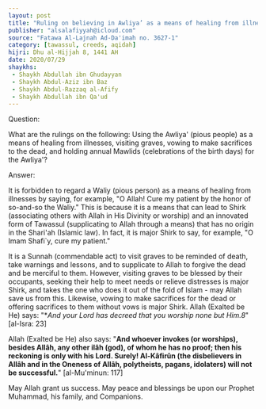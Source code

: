 ```yaml
---
layout: post
title: "Ruling on believing in Awliya’ as a means of healing from illnesses and holding annual Mawlids for them"
publisher: "alsalafiyyah@icloud.com"
source: "Fatawa Al-Lajnah Ad-Da'imah no. 3627-1"
category: [tawassul, creeds, aqidah]
hijri: Dhu al-Hijjah 8, 1441 AH
date: 2020/07/29
shaykhs: 
 - Shaykh Abdullah ibn Ghudayyan
 - Shaykh Abdul-Aziz ibn Baz
 - Shaykh Abdul-Razzaq al-Afify
 - Shaykh Abdullah ibn Qa'ud
---
```


Question: 

What are the rulings on the following: Using the Awliya' (pious people) as a means of healing from illnesses, visiting graves, vowing to make sacrifices to the dead, and holding annual Mawlids (celebrations of the birth days) for the Awliya'?

Answer:

It is forbidden to regard a Waliy (pious person) as a means of healing from illnesses by saying, for example, "O Allah! Cure my patient by the honor of so-and-so the Waliy." This is because it is a means that can lead to Shirk (associating others with Allah in His Divinity or worship) and an innovated form of Tawassul (supplicating to Allah through a means) that has no origin in the Shari'ah (Islamic law). In fact, it is major Shirk to say, for example, "O Imam Shafi`y, cure my patient."

It is a Sunnah (commendable act) to visit graves to be reminded of death, take warnings and lessons, and to supplicate to Allah to forgive the dead and be merciful to them. However, visiting graves to be blessed by their occupants, seeking their help to meet needs or relieve distresses is major Shirk, and takes the one who does it out of the fold of Islam - may Allah save us from this. Likewise, vowing to make sacrifices for the dead or offering sacrifices to them without vows is major Shirk. Allah (Exalted be He) says: "**And your Lord has decreed that you worship none but Him.8*" [al-Isra: 23]

Allah (Exalted be He) also says: "**And whoever invokes (or worships), besides Allâh, any other ilâh (god), of whom he has no proof; then his reckoning is only with his Lord. Surely! Al-Kâfirûn (the disbelievers in Allâh and in the Oneness of Allâh, polytheists, pagans, idolaters) will not be successful.**" [al-Mu'minun: 117]

May Allah grant us success. May peace and blessings be upon our Prophet Muhammad, his family, and Companions.


